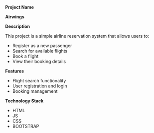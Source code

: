 

**Project Name**

**Airwings**

**Description**

This project is a simple airline reservation system that allows users to:

* Register as a new passenger
* Search for available flights
* Book a flight
* View their booking details
  

**Features**

* Flight search functionality
* User registration and login
* Booking management
  
**Technology Stack**

* HTML 
* JS 
* CSS
* BOOTSTRAP
